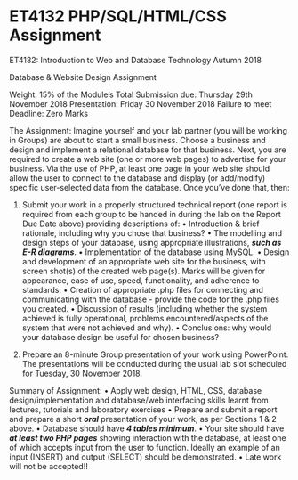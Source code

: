 # ET4132 PHP/SQL/HTML/CSS Assignment
ET4132: Introduction to Web and Database Technology 
Autumn 2018

Database & Website Design Assignment 

Weight: 15% of the Module’s Total 
Submission due: Thursday 29th November 2018
Presentation: Friday 30 November 2018 
Failure to meet Deadline: Zero Marks 

The Assignment: Imagine yourself and your lab partner (you will be working in Groups) are about to start a small business. Choose a business and design and implement a relational database for that business. Next, you are required to create a web site (one or more web pages) to advertise for your business. Via the use of PHP, at least one page in your web site should allow the user to connect to the database and display (or add/modify) specific user-selected data from the database. Once you’ve done that, then: 

1. Submit your work in a properly structured technical report (one report is required from each group to be handed in during the lab on the Report Due Date above) providing descriptions of: 
•	Introduction & brief rationale, including why you chose that business? 
•	The modelling and design steps of your database, using appropriate illustrations, <b><i>such as E-R diagrams</b></i>. 
•	Implementation of the database using MySQL. 
•	Design and development of an appropriate web site for the business, with screen shot(s) of the created web page(s). Marks will be given for appearance, ease of use, speed, functionality, and adherence to standards.
•	Creation of appropriate .php files for connecting and communicating with the database - provide the code for the .php files you created. 
•	Discussion of results (including whether the system achieved is fully operational, problems encountered/aspects of the system that were not achieved and why). 
•	Conclusions: why would your database design be useful for chosen business? 

2. Prepare an 8-minute Group presentation of your work using PowerPoint. The presentations will be conducted during the usual lab slot scheduled for Tuesday, 30 November 2018. 

Summary of Assignment: 
•	Apply web design, HTML, CSS, database design/implementation and database/web interfacing skills learnt from lectures, tutorials and laboratory exercises 
•	Prepare and submit a report and prepare a short <b><i>oral</b></i> presentation of your work, as per Sections 1 & 2 above. 
•	Database should have <b><i>4 tables minimum</b></i>. 
•	Your site should have <b><i>at least two PHP pages</i></b> showing interaction with the database, at least one of which accepts input from the user to function. Ideally an example of an input (INSERT) and output (SELECT) should be demonstrated.
•	Late work will not be accepted!! 

